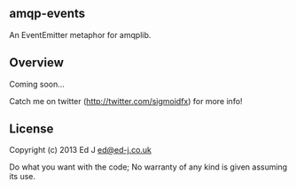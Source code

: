 ## amqp-events
An EventEmitter metaphor for amqplib.

## Overview

Coming soon...

Catch me on twitter (http://twitter.com/sigmoidfx) for more info!

## License

Copyright (c) 2013 Ed J <ed@ed-j.co.uk>

Do what you want with the code; No warranty of any kind is given assuming its use.

